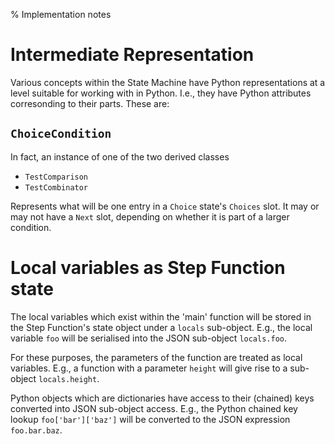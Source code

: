 % Implementation notes


# Intermediate Representation

Various concepts within the State Machine have Python representations
at a level suitable for working with in Python.  I.e., they have
Python attributes corresonding to their parts.  These are:

## `ChoiceCondition`

In fact, an instance of one of the two derived classes

* `TestComparison`
* `TestCombinator`

Represents what will be one entry in a `Choice` state's `Choices`
slot.  It may or may not have a `Next` slot, depending on whether it
is part of a larger condition.


# Local variables as Step Function state

The local variables which exist within the 'main' function will be
stored in the Step Function's state object under a `locals`
sub-object.  E.g., the local variable `foo` will be serialised into
the JSON sub-object `locals.foo`.

For these purposes, the parameters of the function are treated as
local variables.  E.g., a function with a parameter `height` will give
rise to a sub-object `locals.height`.

Python objects which are dictionaries have access to their (chained)
keys converted into JSON sub-object access.  E.g., the Python chained
key lookup `foo['bar']['baz']` will be converted to the JSON
expression `foo.bar.baz`.
